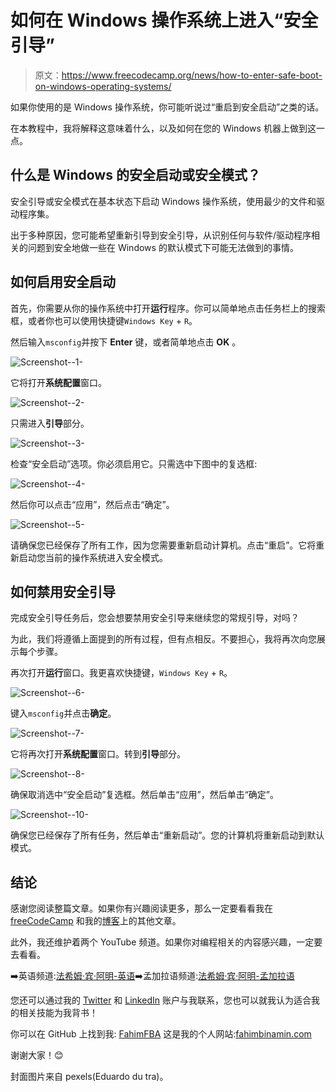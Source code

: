 # 如何在 Windows 操作系统上进入“安全引导”

> 原文：<https://www.freecodecamp.org/news/how-to-enter-safe-boot-on-windows-operating-systems/>

如果你使用的是 Windows 操作系统，你可能听说过“重启到安全启动”之类的话。

在本教程中，我将解释这意味着什么，以及如何在您的 Windows 机器上做到这一点。

## 什么是 Windows 的安全启动或安全模式？

安全引导或安全模式在基本状态下启动 Windows 操作系统，使用最少的文件和驱动程序集。

出于多种原因，您可能希望重新引导到安全引导，从识别任何与软件/驱动程序相关的问题到安全地做一些在 Windows 的默认模式下可能无法做到的事情。

## 如何启用安全启动

首先，你需要从你的操作系统中打开**运行**程序。你可以简单地点击任务栏上的搜索框，或者你也可以使用快捷键`Windows Key` + `R`。

然后输入`msconfig`并按下 **Enter** 键，或者简单地点击 **OK** 。

![Screenshot--1-](img/82c6520083dfef2e8968f8b021c21873.png)

它将打开**系统配置**窗口。

![Screenshot--2-](img/4d467ff89ea804428742d56ef15e22eb.png)

只需进入**引导**部分。

![Screenshot--3-](img/37c0cd584e867484429eaf13baed3c81.png)

检查“安全启动”选项。你必须启用它。只需选中下图中的复选框:

![Screenshot--4-](img/d822b4b6b6e339ac1f195754cb882d89.png)

然后你可以点击“应用”，然后点击“确定”。

![Screenshot--5-](img/75126ff1b107165fdefb2228bc3ebb3e.png)

请确保您已经保存了所有工作，因为您需要重新启动计算机。点击“重启”。它将重新启动您当前的操作系统进入安全模式。

## 如何禁用安全引导

完成安全引导任务后，您会想要禁用安全引导来继续您的常规引导，对吗？

为此，我们将遵循上面提到的所有过程，但有点相反。不要担心，我将再次向您展示每个步骤。

再次打开**运行**窗口。我更喜欢快捷键，`Windows Key` + `R`。

![Screenshot--6-](img/18ddda29f9e56d0e81ecbb6c75967647.png)

键入`msconfig`并点击**确定**。

![Screenshot--7-](img/4daf4dd46e9ce98ecb9bdd532a30d890.png)

它将再次打开**系统配置**窗口。转到**引导**部分。

![Screenshot--8-](img/e3a60588a09840dc5ae315f99f8ed4fd.png)

确保取消选中“安全启动”复选框。然后单击“应用”，然后单击“确定”。

![Screenshot--10-](img/95cb2669a9817e6f4d381d76f16c6aa0.png)

确保您已经保存了所有任务，然后单击“重新启动”。您的计算机将重新启动到默认模式。

## 结论

感谢您阅读整篇文章。如果你有兴趣阅读更多，那么一定要看看我在 [freeCodeCamp](https://www.freecodecamp.org/news/author/fahimbinamin) 和我的[博客](https://blog.fahimbinamin.com/)上的其他文章。

此外，我还维护着两个 YouTube 频道。如果你对编程相关的内容感兴趣，一定要去看看。

➡️英语频道:[法希姆·宾·阿明-英语](https://www.youtube.com/@FahimBinAminEnglish)➡️孟加拉语频道:[法希姆·宾·阿明-孟加拉语](https://www.youtube.com/@FahimBinAminBengali)

您还可以通过我的 [Twitter](https://twitter.com/Fahim_FBA) 和 [LinkedIn](https://www.linkedin.com/in/fahimfba/) 账户与我联系，您也可以就我认为适合我的相关技能为我背书！

你可以在 GitHub 上找到我: [FahimFBA](https://github.com/FahimFBA)
这是我的个人网站:[fahimbinamin.com](https://www.fahimbinamin.com/)

谢谢大家！😊

封面图片来自 pexels(Eduardo du tra)。
